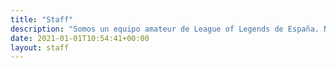 ```yaml
---
title: "Staff"
description: "Somos un equipo amateur de League of Legends de España. Nuestro objetivo es mejorar día a día."
date: 2021-01-01T10:54:41+00:00
layout: staff
---
```

